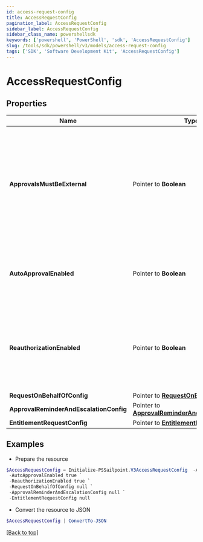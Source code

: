 ```yaml
---
id: access-request-config
title: AccessRequestConfig
pagination_label: AccessRequestConfig
sidebar_label: AccessRequestConfig
sidebar_class_name: powershellsdk
keywords: ['powershell', 'PowerShell', 'sdk', 'AccessRequestConfig'] 
slug: /tools/sdk/powershell/v3/models/access-request-config
tags: ['SDK', 'Software Development Kit', 'AccessRequestConfig']
---
```



# AccessRequestConfig

## Properties

Name | Type | Description | Notes
------------ | ------------- | ------------- | -------------
**ApprovalsMustBeExternal** |  Pointer to **Boolean** | If this is true, approvals must be processed by an external system. Also, if this is true, it blocks Request Center access requests and returns an error for any user who isn't an org admin. | [optional] [default to $false]
**AutoApprovalEnabled** |  Pointer to **Boolean** | If this is true and the requester and reviewer are the same, the request is automatically approved. | [optional] [default to $false]
**ReauthorizationEnabled** |  Pointer to **Boolean** | If this is true, reauthorization will be enforced for appropriately configured access items. Enablement of this feature is currently in a limited state. | [optional] [default to $false]
**RequestOnBehalfOfConfig** |  Pointer to [**RequestOnBehalfOfConfig**](request-on-behalf-of-config) |  | [optional] 
**ApprovalReminderAndEscalationConfig** |  Pointer to [**ApprovalReminderAndEscalationConfig**](approval-reminder-and-escalation-config) |  | [optional] 
**EntitlementRequestConfig** |  Pointer to [**EntitlementRequestConfig**](entitlement-request-config) |  | [optional] 

## Examples

- Prepare the resource
```powershell
$AccessRequestConfig = Initialize-PSSailpoint.V3AccessRequestConfig  -ApprovalsMustBeExternal true `
 -AutoApprovalEnabled true `
 -ReauthorizationEnabled true `
 -RequestOnBehalfOfConfig null `
 -ApprovalReminderAndEscalationConfig null `
 -EntitlementRequestConfig null
```

- Convert the resource to JSON
```powershell
$AccessRequestConfig | ConvertTo-JSON
```


[[Back to top]](#) 

